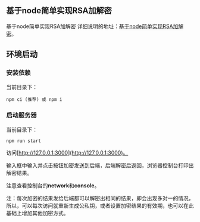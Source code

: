 ## 基于node简单实现RSA加解密

基于node简单实现RSA加解密
详细说明的地址：[基于node简单实现RSA加解密](http://www.zhuyuntao.cn/2019/02/21/基于node简单实现rsa加解密/)。

## 环境启动

### 安装依赖
当前目录下：
```
npm ci (推荐) 或 npm i
```

### 启动服务器
当前目录下：
```
npm run start
```
访问[http://127.0.0.1:3000](http://127.0.0.1:3000)。

输入框中输入并点击按钮加密发送到后端，后端解密后返回，浏览器控制台打印出解密结果。

注意查看控制台的**network**和**console**。

注：每次加密的结果发给后端都可以解密出相同的结果，即会出现多对一的情况，所以，可以每次访问就重新生成公私钥，或者设置加密结果的有效期，也可以在此基础上增加其他加密方式。


